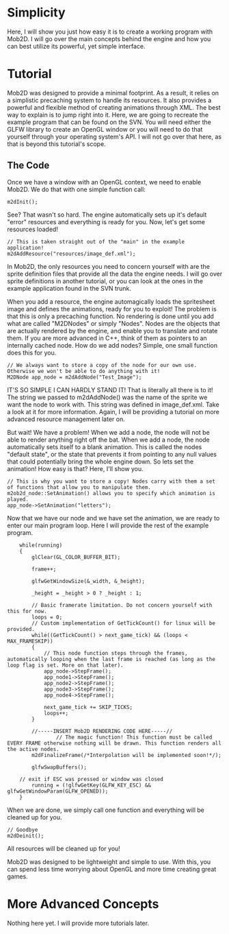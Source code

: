 # Simplicity #

Here, I will show you just how easy it is to create a working program with Mob2D. I will go over the main concepts behind the engine and how you can best utilize its powerful, yet simple interface.


# Tutorial #

Mob2D was designed to provide a minimal footprint. As a result, it relies on a simplistic precaching system to handle its resources. It also provides a powerful and flexible method of creating animations through XML. The best way to explain is to jump right into it. Here, we are going to recreate the example program that can be found on the SVN. You will need either the GLFW library to create an OpenGL window or you will need to do that yourself through your operating system's API. I will not go over that here, as that is beyond this tutorial's scope.

## The Code ##

Once we have a window with an OpenGL context, we need to enable Mob2D. We do that with one simple function call:

```
m2dInit();
```

See? That wasn't so hard. The engine automatically sets up it's default "error" resources and everything is ready for you. Now, let's get some resources loaded!

```
// This is taken straight out of the "main" in the example application!
m2dAddResource("resources/image_def.xml");
```

In Mob2D, the only resources you need to concern yourself with are the sprite definition files that provide all the data the engine needs. I will go over sprite definitions in another tutorial, or you can look at the ones in the example application found in the SVN trunk.

When you add a resource, the engine automagically loads the spritesheet image and defines the animations, ready for you to exploit! The problem is that this is only a precaching function. No rendering is done until you add what are called "M2DNodes" or simply "Nodes". Nodes are the objects that are actually rendered by the engine, and enable you to translate and rotate them. If you are more advanced in C++, think of them as pointers to an internally cached node. How do we add nodes? Simple, one small function does this for you.

```
// We always want to store a copy of the node for our own use. Otherwise we won't be able to do anything with it!
M2DNode app_node = m2dAddNode("Test_Image");
```

IT'S SO SIMPLE I CAN HARDLY STAND IT! That is literally all there is to it! The string we passed to m2dAddNode() was the name of the sprite we want the node to work with. This string was defined in image\_def.xml. Take a look at it for more information. Again, I will be providing a tutorial on more advanced resource management later on.

But wait! We have a problem! When we add a node, the node will not be able to render anything right off the bat. When we add a node, the node automatically sets itself to a blank animation. This is called the nodes "default state", or the state that prevents it from pointing to any null values that could potentially bring the whole engine down. So lets set the animation! How easy is that? Here, I'll show you.

```
// This is why you want to store a copy! Nodes carry with them a set of functions that allow you to manipulate them. m2ob2d_node::SetAnimation() allows you to specify which animation is played.
app_node->SetAnimation("letters");
```

Now that we have our node and we have set the animation, we are ready to enter our main program loop. Here I will provide the rest of the example program.

```
    while(running)
    {
        glClear(GL_COLOR_BUFFER_BIT);

        frame++;

        glfwGetWindowSize(&_width, &_height);

        _height = _height > 0 ? _height : 1;

        // Basic framerate limitation. Do not concern yourself with this for now.
        loops = 0;
        // Custom implementation of GetTickCount() for linux will be provided.
        while((GetTickCount() > next_game_tick) && (loops < MAX_FRAMESKIP))
        {
            // This node function steps through the frames, automatically looping when the last frame is reached (as long as the loop flag is set. More on that later).
            app_node->StepFrame();
            app_node1->StepFrame();
            app_node2->StepFrame();
            app_node3->StepFrame();
            app_node4->StepFrame();

            next_game_tick += SKIP_TICKS;
            loops++;
        }

        //-----INSERT Mob2D RENDERING CODE HERE-----//
                // The magic function! This function must be called EVERY FRAME otherwise nothing will be drawn. This function renders all the active nodes.
		m2dFinalizeFrame(/*Interpolation will be implemented soon!*/);

        glfwSwapBuffers();

    // exit if ESC was pressed or window was closed
        running = (!glfwGetKey(GLFW_KEY_ESC) && glfwGetWindowParam(GLFW_OPENED));
    }
```

When we are done, we simply call one function and everything will be cleaned up for you.

```
// Goodbye
m2dDeinit();
```
All resources will be cleaned up for you!

Mob2D was designed to be lightweight and simple to use. With this, you can spend less time worrying about OpenGL and more time creating great games.

# More Advanced Concepts #
Nothing here yet. I will provide more tutorials later.